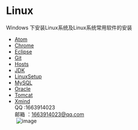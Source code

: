 # Linux
Windows 下安装Linux系统及Linux系统常用软件的安装
- [Atom](https://github.com/xueyuanxueyuan/Linux/tree/master/Atom)
- [Chrome](https://github.com/xueyuanxueyuan/Linux/tree/master/Chrome)
- [Eclipse](https://github.com/xueyuanxueyuan/Linux/tree/master/Eclipse)
- [Git](https://github.com/xueyuanxueyuan/Linux/tree/master/Git)
- [Hosts](https://github.com/xueyuanxueyuan/Linux/tree/master/Hosts)
- [JDK](https://github.com/xueyuanxueyuan/Linux/tree/master/JDK)
- [LinuxSetup](https://github.com/xueyuanxueyuan/Linux/tree/master/LinuxSetup)
- [MySQL](https://github.com/xueyuanxueyuan/Linux/tree/master/MySQL)
- [Oracle](https://github.com/xueyuanxueyuan/Linux/tree/master/Oracle)
- [Tomcat](https://github.com/xueyuanxueyuan/Linux/tree/master/Tomcat)
- [Xmind](https://github.com/xueyuanxueyuan/Linux/tree/master/Xmind)  
QQ :1663914023  
邮箱 ：1663914023@qq.com  
  ![image](http://a3.qpic.cn/psb?/V13w0NWx39rRiL/vZIT8WEVZ91j7UozZV9uxt4qkep3I8SjVc*aD6JhShk!/m/dEIAAAAAAAAAnull&bo=3gJ3AAAAAAARB5s!&rf=photolist&t=5)
